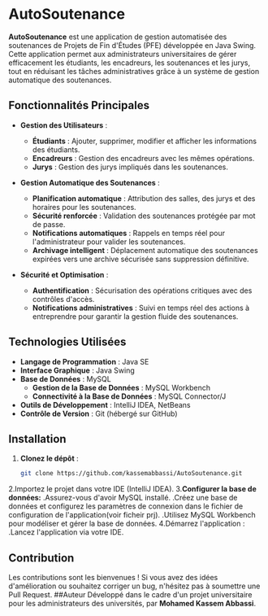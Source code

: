 # AutoSoutenance

**AutoSoutenance** est une application de gestion automatisée des soutenances de Projets de Fin d'Études (PFE) développée en Java Swing. Cette application permet aux administrateurs universitaires de gérer efficacement les étudiants, les encadreurs, les soutenances et les jurys, tout en réduisant les tâches administratives grâce à un système de gestion automatique des soutenances.

## Fonctionnalités Principales

- **Gestion des Utilisateurs** :
  - **Étudiants** : Ajouter, supprimer, modifier et afficher les informations des étudiants.
  - **Encadreurs** : Gestion des encadreurs avec les mêmes opérations.
  - **Jurys** : Gestion des jurys impliqués dans les soutenances.

- **Gestion Automatique des Soutenances** :
  - **Planification automatique** : Attribution des salles, des jurys et des horaires pour les soutenances.
  - **Sécurité renforcée** : Validation des soutenances protégée par mot de passe.
  - **Notifications automatiques** : Rappels en temps réel pour l'administrateur pour valider les soutenances.
  - **Archivage intelligent** : Déplacement automatique des soutenances expirées vers une archive sécurisée sans suppression définitive.

- **Sécurité et Optimisation** :
  - **Authentification** : Sécurisation des opérations critiques avec des contrôles d'accès.
  - **Notifications administratives** : Suivi en temps réel des actions à entreprendre pour garantir la gestion fluide des soutenances.

## Technologies Utilisées

- **Langage de Programmation** : Java SE
- **Interface Graphique** : Java Swing
- **Base de Données** : MySQL
  - **Gestion de la Base de Données** : MySQL Workbench
  - **Connectivité à la Base de Données** : MySQL Connector/J
- **Outils de Développement** : IntelliJ IDEA, NetBeans
- **Contrôle de Version** : Git (hébergé sur GitHub)

## Installation

1. **Clonez le dépôt** :
   ```bash
   git clone https://github.com/kassemabbassi/AutoSoutenance.git
2.Importez le projet dans votre IDE (IntelliJ IDEA).
3.**Configurer la base de données:**
  .Assurez-vous d'avoir MySQL installé.
  .Créez une base de données et configurez les paramètres de connexion dans le fichier de configuration de l'application(voir ficheir prj).
  .Utilisez MySQL Workbench pour modéliser et gérer la base de données.
4.Démarrez l'application :
  .Lancez l'application via votre IDE.
## Contribution
Les contributions sont les bienvenues ! Si vous avez des idées d'amélioration ou souhaitez corriger un bug, n'hésitez pas à soumettre une Pull Request.
##Auteur
Développé dans le cadre d'un projet universitaire pour les administrateurs des universités, par **Mohamed Kassem Abbassi**.


